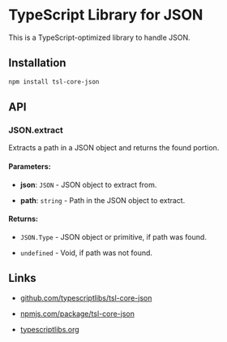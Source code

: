TypeScript Library for JSON
===========================

This is a TypeScript-optimized library to handle JSON.



Installation
------------

```sh
npm install tsl-core-json
```



API
---

### JSON.extract

Extracts a path in a JSON object and returns the found portion.

#### Parameters:

- **json**: `JSON` - JSON object to extract from.

- **path**: `string` - Path in the JSON object to extract.

#### Returns:

- `JSON.Type` - JSON object or primitive, if path was found.

- `undefined` - Void, if path was not found.



Links
-----

* [github.com/typescriptlibs/tsl-core-json](https://github.com/typescriptlibs/tsl-core-json/releases)

* [npmjs.com/package/tsl-core-json](https://www.npmjs.com/package/tsl-core-json)

* [typescriptlibs.org](https://typescriptlibs.org/)
